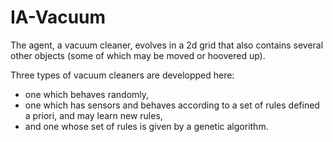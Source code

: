 # IA-Vacuum

The agent, a vacuum cleaner, evolves in a 2d grid that also contains several other objects (some of which may be moved or hoovered up). 

Three types of vacuum cleaners are developped here: 
* one which behaves randomly, 
* one which has sensors and behaves according to a set of rules defined a priori, and may learn new rules, 
* and one whose set of rules is given by a genetic algorithm.
